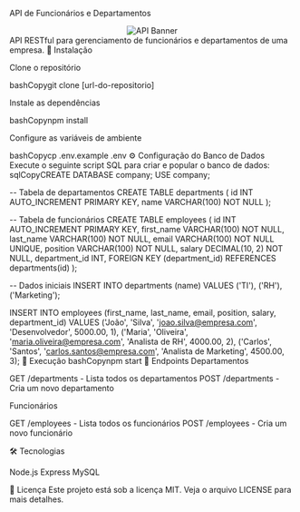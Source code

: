 API de Funcionários e Departamentos
<div align="center">
  <img src="./banner.svg" alt="API Banner" />
</div>
API RESTful para gerenciamento de funcionários e departamentos de uma empresa.
🚀 Instalação

Clone o repositório

bashCopygit clone [url-do-repositorio]

Instale as dependências

bashCopynpm install

Configure as variáveis de ambiente

bashCopycp .env.example .env
⚙️ Configuração do Banco de Dados
Execute o seguinte script SQL para criar e popular o banco de dados:
sqlCopyCREATE DATABASE company;
USE company;

-- Tabela de departamentos
CREATE TABLE departments (
    id INT AUTO_INCREMENT PRIMARY KEY,
    name VARCHAR(100) NOT NULL
);

-- Tabela de funcionários
CREATE TABLE employees (
    id INT AUTO_INCREMENT PRIMARY KEY,
    first_name VARCHAR(100) NOT NULL,
    last_name VARCHAR(100) NOT NULL,
    email VARCHAR(100) NOT NULL UNIQUE,
    position VARCHAR(100) NOT NULL,
    salary DECIMAL(10, 2) NOT NULL,
    department_id INT,
    FOREIGN KEY (department_id) REFERENCES departments(id)
);

-- Dados iniciais
INSERT INTO departments (name) VALUES 
    ('TI'),
    ('RH'),
    ('Marketing');

INSERT INTO employees (first_name, last_name, email, position, salary, department_id) VALUES 
    ('João', 'Silva', 'joao.silva@empresa.com', 'Desenvolvedor', 5000.00, 1),
    ('Maria', 'Oliveira', 'maria.oliveira@empresa.com', 'Analista de RH', 4000.00, 2),
    ('Carlos', 'Santos', 'carlos.santos@empresa.com', 'Analista de Marketing', 4500.00, 3);
🔧 Execução
bashCopynpm start
📡 Endpoints
Departamentos

GET /departments - Lista todos os departamentos
POST /departments - Cria um novo departamento

Funcionários

GET /employees - Lista todos os funcionários
POST /employees - Cria um novo funcionário

🛠️ Tecnologias

Node.js
Express
MySQL

📝 Licença
Este projeto está sob a licença MIT. Veja o arquivo LICENSE para mais detalhes.
